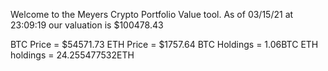 Welcome to the Meyers Crypto Portfolio Value tool. 
As of 03/15/21 at 23:09:19 our valuation is $100478.43 

BTC Price = $54571.73
 ETH Price = $1757.64
BTC Holdings = 1.06BTC
 ETH holdings = 24.255477532ETH 

